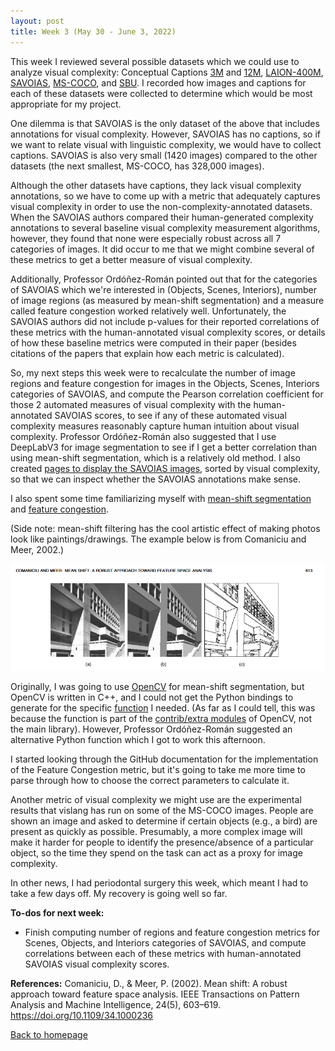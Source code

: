 ```yaml
---
layout: post
title: Week 3 (May 30 - June 3, 2022)
---
```


This week I reviewed several possible datasets which we could use to
analyze visual complexity: Conceptual Captions 
[3M](https://github.com/google-research-datasets/conceptual-captions) and 
[12M](https://github.com/google-research-datasets/conceptual-12m), 
[LAION-400M](https://laion.ai/laion-400-open-dataset/),
[SAVOIAS](https://github.com/esaraee/Savoias-Dataset),
[MS-COCO](https://cocodataset.org/#home), and 
[SBU](https://www.cs.rice.edu/~vo9/sbucaptions/). I recorded 
how images and captions for each of these datasets were collected to determine
which would be most appropriate for my project.

One dilemma is that SAVOIAS is the only dataset of the above that includes
annotations for visual complexity. However, SAVOIAS has no captions, so if
we want to relate visual with linguistic complexity, we would have to
collect captions. SAVOIAS is also very small (1420 images) compared to the
other datasets (the next smallest, MS-COCO, has 328,000 images).

Although the other datasets have captions, they lack visual complexity 
annotations, so we have to come up with a metric that adequately captures
visual complexity in order to use the non-complexity-annotated datasets. 
When the SAVOIAS authors compared their human-generated
complexity annotations to several baseline visual complexity measurement
algorithms, however, they found that none were especially robust across
all 7 categories of images. It did occur to me that we might combine several
of these metrics to get a better measure of visual complexity.

Additionally, Professor Ordóñez-Román pointed out that for the categories of 
SAVOIAS which we're interested in (Objects, Scenes, Interiors), number of
image regions (as measured by mean-shift segmentation) and a measure called
feature congestion worked relatively well. Unfortunately, the SAVOIAS authors
did not include p-values for their reported correlations of these metrics with
the human-annotated visual complexity scores, or details of how these baseline
metrics were computed in their paper (besides citations of the papers that
explain how each metric is calculated).

So, my next steps this week were to recalculate the number of image regions 
and feature congestion for images in the Objects, Scenes, Interiors categories
of SAVOIAS, and compute the Pearson correlation coefficient for those 2 
automated measures of visual complexity with the human-annotated SAVOIAS 
scores, to see if any of these automated visual complexity measures reasonably
capture human intuition about visual complexity. Professor Ordóñez-Román also
suggested that I use DeepLabV3 for image segmentation to see if I get a better
correlation than using mean-shift segmentation, which is a relatively old
method. I also created 
[pages to display the SAVOIAS images](https://emlinking.github.io/savoias/), 
sorted by visual complexity, so that we can inspect whether the SAVOIAS 
annotations make sense.

I also spent some time familiarizing myself with 
[mean-shift segmentation](http://ieeexplore.ieee.org/document/1000236/) and
[feature congestion](http://jov.arvojournals.org/article.aspx?doi=10.1167/7.2.17).

(Side note: mean-shift filtering has the cool artistic effect of making photos look like
paintings/drawings. The example below is from Comaniciu and Meer, 2002.)

![A mean-shift segmented image and the resulting region boundaries, from Comaniciu and Meer 2002](/images/meanshift.png)

Originally, I was going to use [OpenCV](https://opencv.org/) for mean-shift
segmentation, but OpenCV is written in C++, and I could not get the Python bindings 
to generate for the specific
[function](https://docs.opencv.org/4.5.5/d0/d05/group__cudaimgproc.html#ga70ed80533a448829dc48cf22b1845c16)
I needed. (As far as I could tell, this was because the function
is part of the [contrib/extra modules](https://pypi.org/project/opencv-python/)
 of OpenCV, not the main library). However, Professor Ordóñez-Román suggested
an alternative Python function which I got to work this afternoon.

I started looking through the GitHub documentation for the implementation of
the Feature Congestion metric, but it's going to take me more time to
parse through how to choose the correct parameters to calculate it.

Another metric of visual complexity we might use are the experimental
results that vislang has run on some of the MS-COCO images. People are 
shown an image and asked to determine if certain objects (e.g., a bird) are present
as quickly as possible.
Presumably, a more complex image will make it harder for people to
identify the presence/absence of a particular object, so the time they
spend on the task can act as a proxy for image complexity.

In other news, I had periodontal surgery this week, which meant I had to take a few days off.
My recovery is going well so far. 

**To-dos for next week:**
- Finish computing number of regions and feature congestion metrics for
Scenes, Objects, and Interiors categories of SAVOIAS, and compute
correlations between each of these metrics with human-annotated SAVOIAS
visual complexity scores.

**References:**
Comaniciu, D., & Meer, P. (2002). Mean shift: A robust approach toward feature space analysis. 
IEEE Transactions on Pattern Analysis and Machine Intelligence, 24(5), 603–619. https://doi.org/10.1109/34.1000236

<a href="https://emlinking.github.io">Back to homepage</a>
